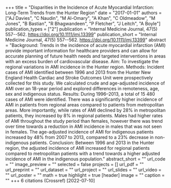 +++
title = "Disparities in the Incidence of Acute Myocardial Infarction: Long-Term Trends from the Hunter Region"
date = "2017-01-01"
authors = ["AJ Davies", "C Naudin", "M Al-Omary", "A Khan", "C Oldmeadow", "M Jones", "B Bastian", "R Bhagwandeen", "P Fletcher", "J Leitch", "A Boyle"]
publication_types = ["2"]
publication = "Internal Medicine Journal, 47(5) 557--562. https://doi.org/10.1111/imj.13399"
publication_short = "Internal Medicine Journal, 47(5) 557--562. https://doi.org/10.1111/imj.13399"
abstract = "Background: Trends in the incidence of acute myocardial infarction (AMI) provide important information for healthcare providers and can allow for accurate planning of future health needs and targeted interventions in areas with an excess burden of cardiovascular disease. Aim: To investigate the regional variations in AMI incidence in the Hunter region. Methods: Incident cases of AMI identified between 1996 and 2013 from the Hunter New England Health Cardiac and Stroke Outcomes Unit were prospectively collected for this study. We calculated crude and age-adjusted incidence of AMI over an 18-year period and explored differences in remoteness, age, sex and indigenous status. Results: During 1996–2013, a total of 15 480 cases of AMI were identified. There was a significantly higher incidence of AMI in patients from regional areas compared to patients from metropolitan areas. More importantly, while rates of AMI declined by 28% in metropolitan patients, they increased by 8% in regional patients. Males had higher rates of AMI throughout the study period than females, however there was trend over time towards a reduction in AMI incidence in males that was not seen in females. The age-adjusted incidence of AMI for indigenous patients increased by 48% from 2007 to 2013, compared to a 23% decrease in non-indigenous patients. Conclusion: Between 1996 and 2013 in the Hunter region, the adjusted incidence of AMI increased for regional patients compared to metropolitan patients with a trend towards a higher adjusted incidence of AMI in the indigenous population."
abstract_short = ""
url_code = ""
image_preview = ""
selected = false
projects = []
url_pdf = ""
url_preprint = ""
url_dataset = ""
url_project = ""
url_slides = ""
url_video = ""
url_poster = ""
math = true
highlight = true
[header]
image = ""
caption = ""
+++
6 citations (Crossref) [2022-07-10]
